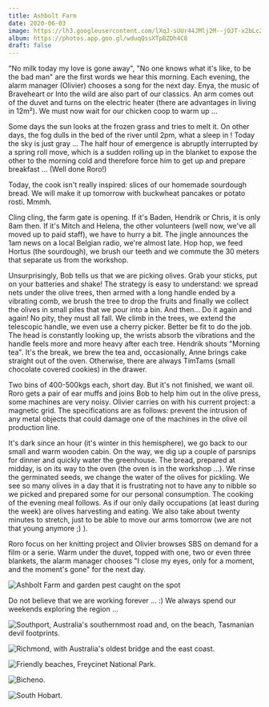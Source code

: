 ```yaml
---
title: Ashbolt Farm
date: 2020-06-03
image: https://lh3.googleusercontent.com/lXqJ-sUUr44JMlj2M--jOJT-x2bLc2DLNlDzL4bI_HbHvBjGFVQnd60EFfpharVehc23nAGlvsNeI_3oEPZzBXKDeF7I3o8Zhc-JHCXg11bGK4iMYw_gJmEk3Ib_um9PdD8dPg-eeEw
album: https://photos.app.goo.gl/wduqQssXTpBZDh4C8
draft: false
---
```


"No milk today my love is gone away",
"No one knows what it's like, to be the bad man"
are the first words we hear this morning. Each evening, the alarm manager (Olivier) chooses a song for the next day. Enya, the music of Braveheart or Into the wild are also part of our classics. An arm comes out of the duvet and turns on the electric heater (there are advantages in living in 12m²). We must now wait for our chicken coop to warm up ...

Some days the sun looks at the frozen grass and tries to melt it. On other days, the fog dulls in the bed of the river until 2pm, what a sleep in ! Today the sky is just gray ... The half hour of emergence is abruptly interrupted by a spring roll move, which is a sudden rolling up in the blanket to expose the other to the morning cold and therefore force him to get up and prepare breakfast ... (Well done Roro!)

Today, the cook isn't really inspired: slices of our homemade sourdough bread. We will make it up tomorrow with buckwheat pancakes or potato rosti. Mmmh.

Cling cling, the farm gate is opening. If it's Baden, Hendrik or Chris, it is only 8am then. If it's Mitch and Helena, the other volunteers (well now, we've all moved up to paid staff), we have to hurry a bit. The jingle announces the 1am news on a local Belgian radio, we're almost late. Hop hop, we feed Hortus (the sourdough), we brush our teeth and we commute the 30 meters that separate us from the workshop.

Unsurprisingly, Bob tells us that we are picking olives. Grab your sticks, put on your batteries and shake! The strategy is easy to understand: we spread nets under the olive trees, then armed with a long handle ended by a vibrating comb, we brush the tree to drop the fruits and finally we collect the olives in small piles that we pour into a bin. And then... Do it again and again! No pity, they must all fall. We climb in the trees, we extend the telescopic handle, we even use a cherry picker. Better be fit to do the job. The head is constantly looking up, the wrists absorb the vibrations and the handle feels more and more heavy after each tree. Hendrik shouts "Morning tea". It's the break, we brew the tea and, occasionally, Anne brings cake straight out of the oven. Otherwise, there are always TimTams (small chocolate covered cookies) in the drawer.

Two bins of 400-500kgs each, short day. But it's not finished, we want oil. Roro gets a pair of ear muffs and joins Bob to help him out in the olive press, some machines are very noisy. Olivier carries on with his current project: a magnetic grid. The specifications are as follows: prevent the intrusion of any metal objects that could damage one of the machines in the olive oil production line.

It's dark since an hour (it's winter in this hemisphere), we go back to our small and warm wooden cabin. On the way, we dig up a couple of parsnips for dinner and quickly water the greenhouse. The bread, prepared at midday, is on its way to the oven (the oven is in the workshop ...). We rinse the germinated seeds, we change the water of the olives for pickling. We see so many olives in a day that it is frustrating not to have any to nibble so we picked and prepared some for our personal consumption. The cooking of the evening meal follows. As if our only daily occupations (at least during the week) are olives harvesting and eating. We also take about twenty minutes to stretch, just to be able to move our arms tomorrow (we are not that young anymore ;) ).

Roro focus on her knitting project and Olivier browses SBS on demand for a film or a serie. Warm under the duvet, topped with one, two or even three blankets, the alarm manager chooses "I close my eyes, only for a moment, and the moment's gone" for the next day.

![Ashbolt Farm and garden pest caught on the spot](https://lh3.googleusercontent.com/8CSTCVNwnE1-ADfv2R73jJBb79FhepjZVoJFvV0lkiQYOMqm39kTizvv727QkDqLVL3dX8ySEx4YUTuIQZ3KJSniGJg-_oHjv5L9kq7V2MjFSs3x-lp7KMTLzH1NSTQynWYwvQiagGA)

Do not believe that we are working forever ... :) We always spend our weekends exploring the region ...

![Southport, Australia's southernmost road and, on the beach, Tasmanian devil footprints.](https://lh3.googleusercontent.com/haItxnfdM5_hafYiZcqLOBIFkfqxWJufLmLtgsUW9RA6tcb3MGWRIzPV1g3PxI4GI8ozMCwUT5gYdxVifLZKMY27GJd7sjn-R_ceXIRKKBA9HY26rcMMsVkF01qg1fUWXDhS6_45IwY)

![Richmond, with Australia's oldest bridge and the east coast.](https://lh3.googleusercontent.com/FC0LsGFbO_MRJqe8-BefQMn-RBt_ss76JY3kPMt-eXLIN73t6S1fXujoIM_Izogs2XZTRZ-W2338YMBg_svbL4s_-zhJ-JhvOjcTLawrU6a--nl-gwwgRgFmvCAXb42ESPm_0WChtuM)

![Friendly beaches, Freycinet National Park.](https://lh3.googleusercontent.com/OKr8_44TfBtHxV89XaDo8CwgPQrc1NYVcSDyhGq9o_mm7rS5FqpIH8nZtuWX2ilGBG7ci7PB3ESqEyKVeZWjpUaY678MJok7WFaNpq2PqH9Gk9SIFphr4eW3g0v6mHkNgMZGVqzNmvw)

![Bicheno.](https://lh3.googleusercontent.com/5unb67CvVVDWWxZJE8NyDtwNzeaeM34dahnKdi_e8C0A8qDDYpGBlSaCu2QJj9Dm6HA_eHnB08m_irUgUqau12PoMia67Y4k6POX8HFNuBYt7trIX6gN6n_-x4PST4b9ipg6hJv78uw)

![South Hobart.](https://lh3.googleusercontent.com/HY5rTe9P_wH-che6fZIwsPlQvE3ujWMB-AB7gytKvMsyC5qF7EwfUaMipo6Psxysk9LwRlgPrjQnizoNQq9uqG9LFPYjc5j5Pg1lMu2PxPEx8Jd_yxjYIeogUGVCZS63kQVzjwDrtg0)
